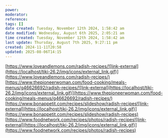 ```yaml
---
power: 
moderator: 
reference: 
tags: []
date created: Tuesday, November 12th 2024, 1:58:42 am
date modified: Wednesday, August 6th 2025, 2:05:21 am
time created: Tuesday, November 12th 2024, 1:58:42 am
last update: Thursday, August 7th 2025, 9:27:11 pm
created: 2024-11-11T20:58
updated: 2025-08-06T14:15
---
```

[https://www.loveandlemons.com/radish-recipes/![link-external](https://localhost/tiki-26.2/img/icons/external_link.gif)](https://www.loveandlemons.com/radish-recipes/)  
[https://www.thepioneerwoman.com/food-cooking/meals-menus/g46626692/radish-recipes/![link-external](https://localhost/tiki-26.2/img/icons/external_link.gif)](https://www.thepioneerwoman.com/food-cooking/meals-menus/g46626692/radish-recipes/)  
[https://www.bonappetit.com/recipes/slideshow/radish-recipes![link-external](https://localhost/tiki-26.2/img/icons/external_link.gif)](https://www.bonappetit.com/recipes/slideshow/radish-recipes)  
[https://www.foodnetwork.com/recipes/photos/radish-recipes![link-external](https://localhost/tiki-26.2/img/icons/external_link.gif)](https://www.foodnetwork.com/recipes/photos/radish-recipes)